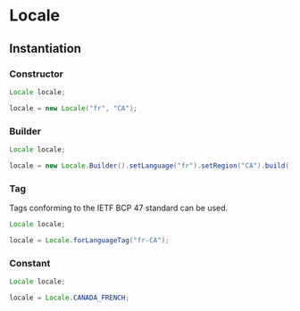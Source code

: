 # Locale

## Instantiation

### Constructor

```java
Locale locale;

locale = new Locale("fr", "CA");
```

### Builder

```java
Locale locale;

locale = new Locale.Builder().setLanguage("fr").setRegion("CA").build();
```

### Tag

Tags conforming to the IETF BCP 47 standard can be used.

```java
Locale locale;

locale = Locale.forLanguageTag("fr-CA");
```

### Constant

```java
Locale locale;

locale = Locale.CANADA_FRENCH;
```

